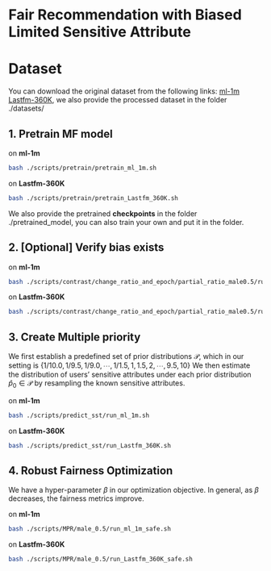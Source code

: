 # Fair Recommendation with Biased Limited Sensitive Attribute

# Dataset
You can download the original dataset from the following links:
[ml-1m](https://grouplens.org/datasets/movielens/1m/)
[Lastfm-360K](http://ocelma.net/MusicRecommendationDataset/lastfm-360K.html), we also provide the processed dataset in the folder ./datasets/

## 1. Pretrain MF model

on **ml-1m** 
```bash
bash ./scripts/pretrain/pretrain_ml_1m.sh
```
on **Lastfm-360K**
```bash
bash ./scripts/pretrain/pretrain_Lastfm_360K.sh
```
We also provide the pretrained **checkpoints** in the folder ./pretrained_model, you can also train your own and put it in the folder.


## 2. [Optional] Verify bias exists 
on **ml-1m**  
```bash
bash ./scripts/contrast/change_ratio_and_epoch/partial_ratio_male0.5/run_ml_1m.sh
```
on **Lastfm-360K**
```bash 
bash ./scripts/contrast/change_ratio_and_epoch/partial_ratio_male0.5/run_Lastfm_360K.sh
```

## 3. Create Multiple priority
We first establish a predefined set of prior distributions $\mathcal{P}$, which in our setting is $\{ 1/10.0, 1/9.5, 1/9.0, \cdots, 1/1.5, 1, 1.5, 2, \cdots, 9.5, 10 \}$
We then estimate the distribution of users’ sensitive attributes under each prior distribution $\hat{p}_0 \in \mathcal{P}$ by resampling the known sensitive
attributes.

on **ml-1m**  
```bash
bash ./scripts/predict_sst/run_ml_1m.sh
```
on **Lastfm-360K**
```bash 
bash ./scripts/predict_sst/run_Lastfm_360K.sh
```


## 4. Robust Fairness Optimization 

We have a hyper-parameter $\beta$ in our optimization objective.
In general, as $\beta$ decreases, the fairness metrics improve.

on **ml-1m**  
```bash
bash ./scripts/MPR/male_0.5/run_ml_1m_safe.sh
```
on **Lastfm-360K**
```bash 
bash ./scripts/MPR/male_0.5/run_Lastfm_360K_safe.sh
```
